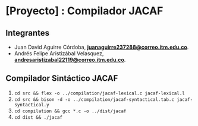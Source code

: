# [Proyecto] : Compilador JACAF

## Integrantes

- Juan David Aguirre Córdoba, **[juanaguirre237288@correo.itm.edu.co](mailto:juanaguirre237288@correo.itm.edu.co)**.
- Andrés Felipe Aristizábal Velasquez, **[andresaristizabal22119@correo.itm.edu.co](mailto:andresaristizabal22119@correo.itm.edu.co)**.

## Compilador Sintáctico JACAF

1. `cd src && flex -o ../compilation/jacaf-lexical.c jacaf-lexical.l`
1. `cd src && bison -d -o ../compilation/jacaf-syntactical.tab.c jacaf-syntactical.y`
1. `cd compilation && gcc *.c -o ../dist/jacaf`
1. `cd dist && ./jacaf`
